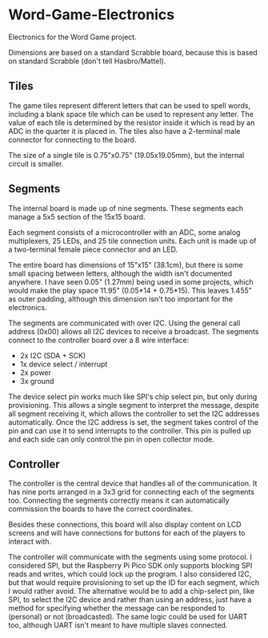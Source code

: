 # Word-Game-Electronics

Electronics for the Word Game project.

Dimensions are based on a standard Scrabble board, because this is based on standard Scrabble (don't tell Hasbro/Mattel).

## Tiles

The game tiles represent different letters that can be used to spell words, including a blank space tile which can be used to represent any letter.
The value of each tile is determined by the resistor inside it which is read by an ADC in the quarter it is placed in.
The tiles also have a 2-terminal male connector for connecting to the board.

The size of a single tile is 0.75"x0.75" (19.05x19.05mm), but the internal circuit is smaller.

## Segments

The internal board is made up of nine segments.
These segments each manage a 5x5 section of the 15x15 board.

Each segment consists of a microcontroller with an ADC, some analog multiplexers, 25 LEDs, and 25 tile connection units.
Each unit is made up of a two-terminal female piece connector and an LED.

<!-- TBD: perhaps use a digital MUX to control MOSFET connections to each piece instead, depending on price -->

The entire board has dimensions of 15"x15" (38.1cm), but there is some small spacing between letters, although the width isn't documented anywhere.
I have seen 0.05" (1.27mm) being used in some projects, which would make the play space 11.95" (0.05\*14 + 0.75\*15). This leaves 1.455" as outer padding, although this dimension isn't too important for the electronics.

The segments are communicated with over I2C.
Using the general call address (0x00) allows all I2C devices to receive a broadcast.
The segments connect to the controller board over a 8 wire interface:
* 2x I2C (SDA + SCK)
* 1x device select / interrupt
* 2x power
* 3x ground

The device select pin works much like SPI's chip select pin, but only during provisioning.
This allows a single segment to interpret the message, despite all segment receiving it, which allows the controller to set the I2C addresses automatically.
Once the I2C address is set, the segment takes control of the pin and can use it to send interrupts to the controller.
This pin is pulled up and each side can only control the pin in open collector mode.

## Controller

The controller is the central device that handles all of the communication.
It has nine ports arranged in a 3x3 grid for connecting each of the segments too.
Connecting the segments correctly means it can automatically commission the boards to have the correct coordinates.

Besides these connections, this board will also display content on LCD screens and will have connections for buttons for each of the players to interact with.

The controller will communicate with the segments using some protocol.
I considered SPI, but the Raspberry Pi Pico SDK only supports blocking SPI reads and writes, which could lock up the program.
I also considered I2C, but that would require provisioning to set up the ID for each segment, which I would rather avoid.
The alternative would be to add a chip-select pin, like SPI, to select the I2C device and rather than using an address, just have a method for specifying whether the message can be responded to (personal) or not (broadcasted).
The same logic could be used for UART too, although UART isn't meant to have multiple slaves connected.
